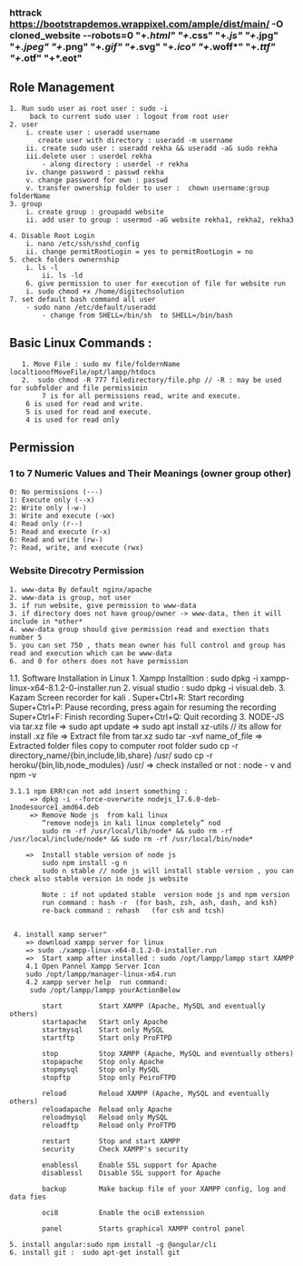 ### httrack https://bootstrapdemos.wrappixel.com/ample/dist/main/ -O cloned_website --robots=0 "+*.html" "+*.css" "+*.js" "+*.jpg" "+*.jpeg" "+*.png" "+*.gif" "+*.svg" "+*.ico" "+*.woff*" "+*.ttf" "+*.otf" "+*.eot"

## Role Management
	1. Run sudo user as root user : sudo -i
		 back to current sudo user : logout from root user
	2. user
		i. create user : useradd username 
  		   create user with directory : useradd -m username 
		ii. create sudo user : useradd rekha && useradd -aG sudo rekha
		iii.delete user : userdel rekha
			- along directory : userdel -r rekha
		iv. change password : passwd rekha	
		v. change password for own : passwd
		v. transfer ownership folder to user :  chown username:group folderName
	3. group
		i. create group : groupadd website
		ii. add user to group : usermod -aG website rekha1, rekha2, rekha3

	4. Disable Root Login
		i. nano /etc/ssh/sshd_config
		ii. change permitRootLogin = yes to permitRootLogin = no
  	5. check folders ownernship
   		i. ls -l 
     		ii. ls -ld 
        6. give permission to user for execution of file for website run
		i. sudo chmod +x /home/digitechsolution
  	7. set default bash command all user
   		- sudo nano /etc/default/useradd 
     		- change from SHELL=/bin/sh  to SHELL=/bin/bash
	
## Basic Linux Commands : 
       1. Move File : sudo mv file/foldernName localtionofMoveFile/opt/lampp/htdocs 
       2.  sudo chmod -R 777 filedirectory/file.php // -R : may be used for subfolder and file permissioin 
	     	7 is for all permissions read, write and execute.
		6 is used for read and write.
		5 is used for read and execute.
		4 is used for read only
##  Permission
  ### 1 to 7 Numeric Values and Their Meanings (owner group other)
	0: No permissions (---)
	1: Execute only (--x)
	2: Write only (-w-)
	3: Write and execute (-wx)
	4: Read only (r--)
	5: Read and execute (r-x)
	6: Read and write (rw-)
	7: Read, write, and execute (rwx)
   ### Website Direcotry Permission 
	1. www-data By default nginx/apache 
	2. www-data is group, not user 
	3. if run website, give permission to www-data
	3. if directory does not have group/owner -> www-data, then it will include in *other*
	4. www-data group should give permission read and exection thats number 5
	5. you can set 750 , thats mean owner has full control and group has read and execution which can be www-data
 	6. and 0 for others does not have permission
   
1.1. Software Installation in Linux 
    1. Xampp Installtion : sudo dpkg -i xampp-linux-x64-8.1.2-0-installer.run
    2. visual studio :  sudo dpkg -i visual.deb.
    3. Kazam Screen recorder for kali . 
        Super+Ctrl+R: Start recording
        Super+Ctrl+P: Pause recording, press again for resuming the recording
        Super+Ctrl+F: Finish recording
        Super+Ctrl+Q: Quit recording
    3. NODE-JS via tar.xz file
        => sudo apt update
        => sudo apt install xz-utils // its allow for install .xz file
        => Extract file from tar.xz 
            sudo tar -xvf name_of_file
        => Extracted folder files copy to computer root folder 
            sudo cp -r directory_name/{bin,include,lib,share} /usr/
            sudo cp -r heroku/{bin,lib,node_modules} /usr/
        =>  check installed or not : node - v and npm -v

    3.1.1 npm ERR!can not add insert something : 
         => dpkg -i --force-overwrite nodejs_17.6.0-deb-1nodesource1_amd64.deb
         => Remove Node js  from kali linux   
            “remove nodejs in kali linux completely” nod
            sudo rm -rf /usr/local/lib/node* && sudo rm -rf /usr/local/include/node* && sudo rm -rf /usr/local/bin/node*
        
        =>  Install stable version of node js
            sudo npm install -g n
            sudo n stable // node js will install stable version , you can check also stable version in node js website
            
            Note : if not updated stable  version node js and npm version 
            run command : hash -r  (for bash, zsh, ash, dash, and ksh)
            re-back command : rehash   (for csh and tcsh)


     4. install xamp server"
	    => download xampp server for linux 
	    => sudo ./xampp-linux-x64-8.1.2-0-installer.run
	    =>  Start xamp after installed : sudo /opt/lampp/lampp start XAMPP            
	    4.1 Open Pannel Xampp Server Icon
		sudo /opt/lampp/manager-linux-x64.run 
	    4.2 xampp server help  run command:
		 sudo /opt/lampp/lampp yourActionBelow 

		    start         Start XAMPP (Apache, MySQL and eventually others)
		    startapache   Start only Apache
		    startmysql    Start only MySQL
		    startftp      Start only ProFTPD

		    stop          Stop XAMPP (Apache, MySQL and eventually others)
		    stopapache    Stop only Apache
		    stopmysql     Stop only MySQL
		    stopftp       Stop only PeiroFTPD

		    reload        Reload XAMPP (Apache, MySQL and eventually others)
		    reloadapache  Reload only Apache
		    reloadmysql   Reload only MySQL
		    reloadftp     Reload only ProFTPD

		    restart       Stop and start XAMPP
		    security      Check XAMPP's security
		    
		    enablessl     Enable SSL support for Apache
		    disablessl    Disable SSL support for Apache

		    backup        Make backup file of your XAMPP config, log and data fies

		    oci8          Enable the oci8 extenssion

		    panel         Starts graphical XAMPP control panel

	5. install angular:sudo npm install -g @angular/cli
	6. install git :  sudo apt-get install git
    
